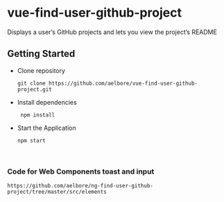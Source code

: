 # vue-find-user-github-project
Displays a user’s GitHub projects and lets you view the project’s README

## Getting Started 

* Clone repository
  ```
  git clone https://github.com/aelbore/vue-find-user-github-project.git
  ```
* Install dependencies
  ```
   npm install
  ```
* Start the Application
  ```
  npm start
  ```
<br />

### Code for Web Components toast and input
```
https://github.com/aelbore/ng-find-user-github-project/tree/master/src/elements
```

<br />